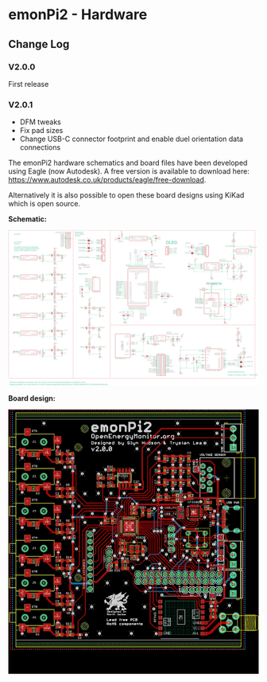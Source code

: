 # emonPi2 - Hardware

## Change Log 



### V2.0.0

First release 

### V2.0.1

- DFM tweaks 
- Fix pad sizes 
- Change USB-C connector footprint and enable duel orientation data connections 

The emonPi2 hardware schematics and board files have been developed using Eagle (now Autodesk). A free version is available to download here: https://www.autodesk.co.uk/products/eagle/free-download.

Alternatively it is also possible to open these board designs using KiKad which is open source.

**Schematic:**

![schematic.png](schematic.png)

**Board design:**

![board](board.png)



